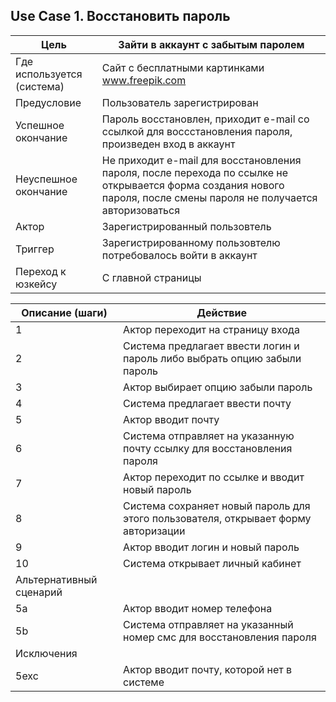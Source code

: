 ## Use Case 1. Восстановить пароль
| Цель | Зайти в аккаунт с забытым паролем |
| ------ | ------ |
|Где используется (система)| Сайт с бесплатными картинками www.freepik.com  |
|Предусловие|  Пользователь зарегистрирован |
|Успешное окончание| Пароль восстановлен, приходит e-mail со ссылкой для воссстановления пароля, произведен вход в аккаунт |
|Неуспешное окончание| Не приходит e-mail для восстановления пароля, после перехода по ссылке не открывается форма создания нового пароля, после смены пароля не получается авторизоваться|
|Актор| Зарегистрированный пользовтель |
|Триггер| Зарегистрированному пользовтелю потребовалось войти в аккаунт |
|Переход к юзкейсу| С главной страницы |

|Описание (шаги)|Действие|
| ------ | ------ |
|1|	Актор переходит на страницу входа|
|2|	Система предлагает ввести логин и пароль либо выбрать опцию забыли пароль|
|3|	Актор выбирает опцию забыли пароль|
|4|	Система предлагает ввести почту|
|5|	Актор вводит почту|
|6|	Система отправляет на указанную почту ссылку для восстановления пароля|
|7|	Актор переходит по ссылке и вводит новый пароль|
|8|	Система сохраняет новый пароль для этого пользователя, открывает форму авторизации|
|9|	Актор вводит логин и новый пароль|
|10|	Система открывает личный кабинет|
|Альтернативный сценарий|
|5а|	Актор вводит номер телефона|
|5b	|Система отправляет на указанный номер смс для восстановления пароля|
|Исключения	|
|5exc|	Актор вводит почту, которой нет в системе|
